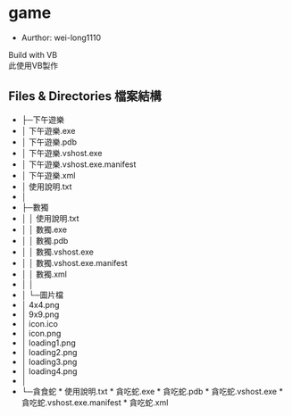 # game
* Aurthor: wei-long1110

Build with VB
<br>
此使用VB製作

## Files & Directories 檔案結構

* ├─下午遊樂
* │      下午遊樂.exe
* │      下午遊樂.pdb
* │      下午遊樂.vshost.exe
* │      下午遊樂.vshost.exe.manifest
* │      下午遊樂.xml
* │      使用說明.txt
* │
* ├─數獨
* │  │  使用說明.txt
* │  │  數獨.exe
* │  │  數獨.pdb
* │  │  數獨.vshost.exe
* │  │  數獨.vshost.exe.manifest
* │  │  數獨.xml
* │  │
* │  └─圖片檔
* │          4x4.png
* │          9x9.png
* │          icon.ico
* │          icon.png
* │          loading1.png
* │          loading2.png
* │          loading3.png
* │          loading4.png
* │
* └─貪食蛇
         * 使用說明.txt
         * 貪吃蛇.exe
         * 貪吃蛇.pdb
         * 貪吃蛇.vshost.exe
         * 貪吃蛇.vshost.exe.manifest
         * 貪吃蛇.xml
